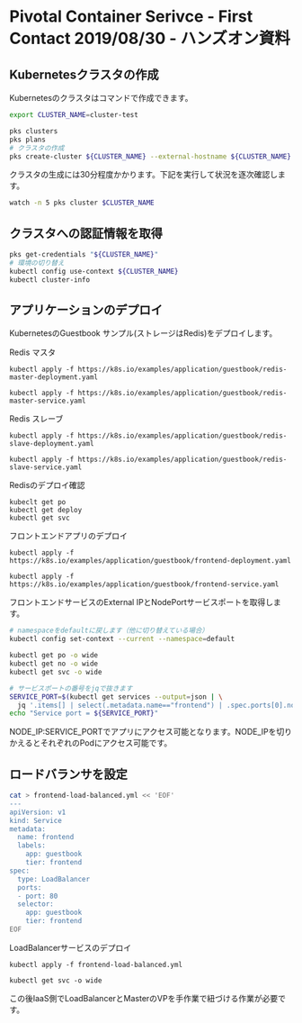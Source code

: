 # Pivotal Container Serivce - First Contact 2019/08/30 - ハンズオン資料
## Kubernetesクラスタの作成
Kubernetesのクラスタはコマンドで作成できます。
```bash
export CLUSTER_NAME=cluster-test

pks clusters
pks plans
# クラスタの作成
pks create-cluster ${CLUSTER_NAME} --external-hostname ${CLUSTER_NAME}.${TS_G_ENV}.cf-app.com --plan small
```
クラスタの生成には30分程度かかります。下記を実行して状況を逐次確認します。
```bash
watch -n 5 pks cluster $CLUSTER_NAME
```

## クラスタへの認証情報を取得
```bash
pks get-credentials "${CLUSTER_NAME}"
# 環境の切り替え
kubectl config use-context ${CLUSTER_NAME}
kubectl cluster-info
```

## アプリケーションのデプロイ
KubernetesのGuestbook サンプル(ストレージはRedis)をデプロイします。

Redis マスタ
```
kubectl apply -f https://k8s.io/examples/application/guestbook/redis-master-deployment.yaml

kubectl apply -f https://k8s.io/examples/application/guestbook/redis-master-service.yaml
```
Redis スレーブ
```
kubectl apply -f https://k8s.io/examples/application/guestbook/redis-slave-deployment.yaml

kubectl apply -f https://k8s.io/examples/application/guestbook/redis-slave-service.yaml
```
Redisのデプロイ確認
```
kubeclt get po
kubectl get deploy
kubectl get svc
```
フロントエンドアプリのデプロイ
```
kubectl apply -f https://k8s.io/examples/application/guestbook/frontend-deployment.yaml

kubectl apply -f https://k8s.io/examples/application/guestbook/frontend-service.yaml
```

フロントエンドサービスのExternal IPとNodePortサービスポートを取得します。
```bash
# namespaceをdefaultに戻します（他に切り替えている場合）
kubectl config set-context --current --namespace=default

kubectl get po -o wide
kubectl get no -o wide
kubectl get svc -o wide

# サービスポートの番号をjqで抜きます
SERVICE_PORT=$(kubectl get services --output=json | \
  jq '.items[] | select(.metadata.name=="frontend") | .spec.ports[0].nodePort')
echo "Service port = ${SERVICE_PORT}"
```
NODE_IP:SERVICE_PORTでアプリにアクセス可能となります。NODE_IPを切りかえるとそれぞれのPodにアクセス可能です。

## ロードバランサを設定
```bash
cat > frontend-load-balanced.yml << 'EOF'
---
apiVersion: v1
kind: Service
metadata:
  name: frontend
  labels:
    app: guestbook
    tier: frontend
spec:
  type: LoadBalancer
  ports:
  - port: 80
  selector:
    app: guestbook
    tier: frontend
EOF
```
LoadBalancerサービスのデプロイ
```
kubectl apply -f frontend-load-balanced.yml

kubectl get svc -o wide
```
この後IaaS側でLoadBalancerとMasterのVPを手作業で紐づける作業が必要です。